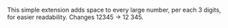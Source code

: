 This simple extension adds space to every large number, per each 3 digits, for easier readability.
Changes 12345 -> 12 345.
